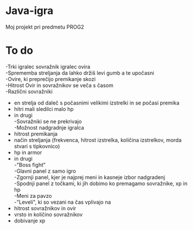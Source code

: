 # Java-igra
Moj projekt pri predmetu PROG2

# To do
-Trki igralec sovražnik igralec ovira  
-Sprememba streljanja da lahko držiš levi gumb a te upočasni  
-Ovire, ki preprečijo premikanje skozi  
-Hitrost Ovir in sovražnikov se veča s časom  
-Različni sovražniki  
* en strelja od daleč s počasnimi velikimi izstrelki in se počasi premika  
* hitri mali sledilci malo hp  
* in drugi  
-Sovražniki se ne prekrivajo  
-Možnost nadgradnje igralca  
* hitrost premikanja  
* način streljanja (frekvenca, hitrost izstrelka, količina izstrelkov, morda stvari s tipkovnico)
* hp in armor
* in drugi  
-"Boss fight"  
-Glavni panel z samo igro  
-Zgornji panel, kjer je najprej meni in kasneje izbor nadgradenj  
-Spodnji panel z točkami, ki jih dobimo ko premagamo sovražnike, xp in hp  
-Meni za pavzo  
-"Leveli", ki so vezani na čas vplivajo na  
* hitrost sovražnikov in ovir  
* vrsto in količino sovražnikov  
* dobivanje xp  